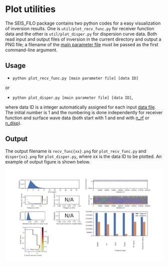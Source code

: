 # Plot utilities

The SEIS_FILO package contains two python codes for a easy visualization of inversion results. One is `util/plot_recv_func.py` for receiver function data and the other is `util/plot_disper.py` for dispersion curve data. Both read input and output files of inversion in the current directory and output a PNG file; a filename of the [main parameter file](https://github.com/akuhara/SEIS_FILO/wiki/Main-Parameter-File) must be passed as the first command-line argument. 

## Usage

* `python plot_recv_func.py [main parameter file] [data ID]`

or 

* `python plot_disper.py [main parameter file] [data ID]`,

where data ID is a integer automatically assigned for each input [data file](https://github.com/akuhara/SEIS_FILO/wiki/Data-File). The initial number is 1 and the numbering is done independently for receiver function and surface wave data (both start with 1 and end with [n_rf](parameter_list.md#n_rf) or [n_disp](parameter_list.md#n_disp)). 


## Output

The output filename is `recv_func{xx}.png` for `plot_recv_func.py` and `disper{xx}.png` for `plot_disper.py`, where xx is the data ID to be plotted. An example of output figure is shown below. 

![output png file](img/disper01.png)


